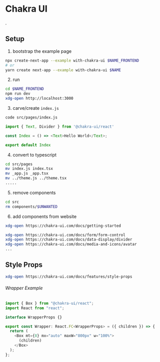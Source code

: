 # Chakra UI
. 

## Setup

1. bootstrap the example page

```bash
npx create-next-app --example with-chakra-ui $NAME_FRONTEND
# or
yarn create next-app --example with-chakra-ui $NAME
```

2. run

```bash
cd $NAME_FRONTEND
npm run dev
xdg-open http://localhost:3000
```

3. carve/create `index.js`

```bash
code src/pages/index.js
```

```javascript
import { Text, Divider } from '@chakra-ui/react'

const Index = () => <Text>Hello World</Text>;

export default Index
```

4. convert to typescript

```bash
cd src/pages
mv index.js index.tsx
mv _app.js _app.tsx
mv ../theme.js ../theme.tsx
.....
```

5. remove components

```bash
cd src
rm components/$UNWANTED
```

6. add components from website


```bash
xdg-open https://chakra-ui.com/docs/getting-started

xdg-open https://chakra-ui.com/docs/form/form-control
xdg-open https://chakra-ui.com/docs/data-display/divider
xdg-open https://chakra-ui.com/docs/media-and-icons/avatar
...
```




<a name="style-props"/>

## Style Props

```bash
xdg-open https://chakra-ui.com/docs/features/style-props
```

###### Wrapper Example





```typescript
import { Box } from "@chakra-ui/react";
import React from "react";

interface WrapperProps {}

export const Wrapper: React.FC<WrapperProps> = ({ children }) => {
  return (
    <Box mt={8} mx="auto" maxW="800px" w="100%">
      (children)
    </Box>
  );
};
```



